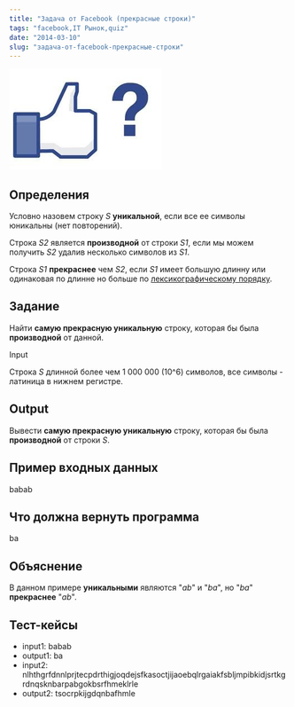 ```yaml
---
title: "Задача от Facebook (прекрасные строки)"
tags: "facebook,IT Рынок,quiz"
date: "2014-03-10"
slug: "задача-от-facebook-прекрасные-строки"
---
```


![facebook challenge](images/20130318134841-facebook-crunch-challenge-d.jpg "facebook challenge")

## Определения

Условно назовем строку _S_ **уникальной**, если все ее символы юникальны (нет повторений).

Строка _S2_ является **производной** от строки _S1_, если мы можем получить _S2_ удалив несколько символов из _S1_.

Строка _S1_ **прекраснее** чем _S2_, если _S1_ имеет большую длинну или одинаковая по длинне но больше по [лексикографическому порядку](https://ru.wikipedia.org/wiki/%D0%9B%D0%B5%D0%BA%D1%81%D0%B8%D0%BA%D0%BE%D0%B3%D1%80%D0%B0%D1%84%D0%B8%D1%87%D0%B5%D1%81%D0%BA%D0%B8%D0%B9_%D0%BF%D0%BE%D1%80%D1%8F%D0%B4%D0%BE%D0%BA).

## Задание

Найти **самую прекрасную уникальную** строку, которая бы была **производной** от данной.

Input

Строка _S_ длинной более чем 1 000 000 (10^6) символов, все символы - латиница в нижнем регистре.

## Output

Вывести **самую прекрасную уникальную** строку, которая бы была **производной** от строки _S_.

## Пример входных данных

babab

## Что должна вернуть программа

ba

## Объяснение

В данном примере **уникальными** являются "_ab_" и "_ba_", но "_ba_" **прекраснее** "_ab_".

## Тест-кейсы

- input1: babab
- output1: ba
- input2: nlhthgrfdnnlprjtecpdrthigjoqdejsfkasoctjijaoebqlrgaiakfsbljmpibkidjsrtkgrdnqsknbarpabgokbsrfhmeklrle
- output2: tsocrpkijgdqnbafhmle
